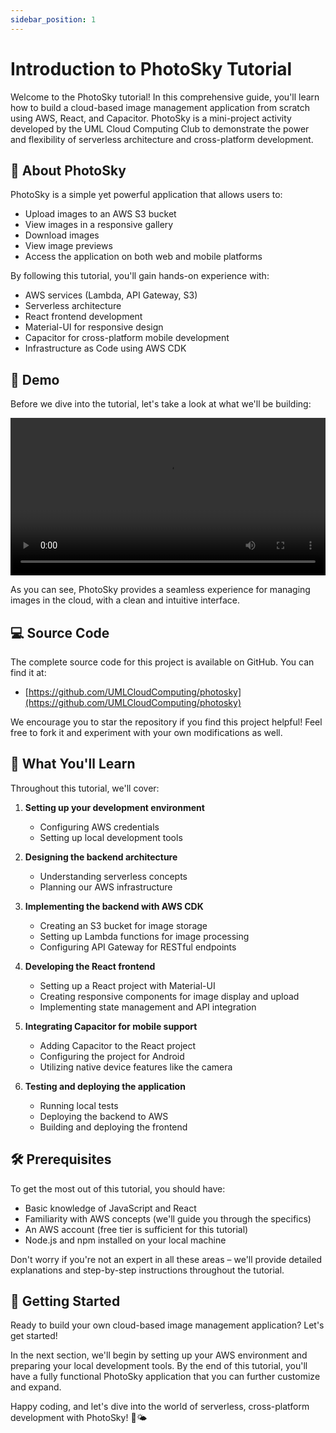 ```yaml
---
sidebar_position: 1
---
```


# Introduction to PhotoSky Tutorial

Welcome to the PhotoSky tutorial! In this comprehensive guide, you'll learn how to build a cloud-based image management application from scratch using AWS, React, and Capacitor. PhotoSky is a mini-project activity developed by the UML Cloud Computing Club to demonstrate the power and flexibility of serverless architecture and cross-platform development.

## 📘 About PhotoSky

PhotoSky is a simple yet powerful application that allows users to:
- Upload images to an AWS S3 bucket
- View images in a responsive gallery
- Download images
- View image previews
- Access the application on both web and mobile platforms

By following this tutorial, you'll gain hands-on experience with:
- AWS services (Lambda, API Gateway, S3)
- Serverless architecture
- React frontend development
- Material-UI for responsive design
- Capacitor for cross-platform mobile development
- Infrastructure as Code using AWS CDK

## 🎥 Demo

Before we dive into the tutorial, let's take a look at what we'll be building:

<video width="100%" controls>
  <source src="https://github.com/UMLCloudComputing/photosky/raw/main/PhotoSky_Demo.mp4" type="video/mp4">
  Your browser does not support the video tag.
</video>

As you can see, PhotoSky provides a seamless experience for managing images in the cloud, with a clean and intuitive interface.

## 💻 Source Code

The complete source code for this project is available on GitHub. You can find it at:

- [https://github.com/UMLCloudComputing/photosky](https://github.com/UMLCloudComputing/photosky)

We encourage you to star the repository if you find this project helpful! Feel free to fork it and experiment with your own modifications as well.

## 🚀 What You'll Learn

Throughout this tutorial, we'll cover:

1. **Setting up your development environment**
   - Configuring AWS credentials
   - Setting up local development tools

2. **Designing the backend architecture**
   - Understanding serverless concepts
   - Planning our AWS infrastructure

3. **Implementing the backend with AWS CDK**
   - Creating an S3 bucket for image storage
   - Setting up Lambda functions for image processing
   - Configuring API Gateway for RESTful endpoints

4. **Developing the React frontend**
   - Setting up a React project with Material-UI
   - Creating responsive components for image display and upload
   - Implementing state management and API integration

5. **Integrating Capacitor for mobile support**
   - Adding Capacitor to the React project
   - Configuring the project for Android
   - Utilizing native device features like the camera

6. **Testing and deploying the application**
   - Running local tests
   - Deploying the backend to AWS
   - Building and deploying the frontend

## 🛠️ Prerequisites

To get the most out of this tutorial, you should have:
- Basic knowledge of JavaScript and React
- Familiarity with AWS concepts (we'll guide you through the specifics)
- An AWS account (free tier is sufficient for this tutorial)
- Node.js and npm installed on your local machine

Don't worry if you're not an expert in all these areas – we'll provide detailed explanations and step-by-step instructions throughout the tutorial.

## 🏁 Getting Started

Ready to build your own cloud-based image management application? Let's get started!

In the next section, we'll begin by setting up your AWS environment and preparing your local development tools. By the end of this tutorial, you'll have a fully functional PhotoSky application that you can further customize and expand.

Happy coding, and let's dive into the world of serverless, cross-platform development with PhotoSky! 📸🌤️